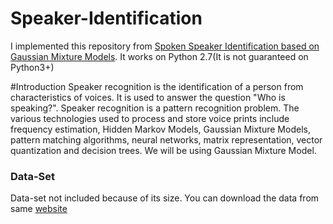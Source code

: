 # Speaker-Identification
I implemented this repository from [Spoken Speaker Identification based on Gaussian Mixture Models](https://appliedmachinelearning.blog/2017/11/14/spoken-speaker-identification-based-on-gaussian-mixture-models-python-implementation/). 
It works on Python 2.7(It is not guaranteed on Python3+)

#Introduction
  Speaker recognition is the identification of a person from characteristics of voices. It is used to answer the question "Who is speaking?". Speaker recognition is a pattern recognition problem. The various technologies used to process and store voice prints include frequency estimation, Hidden Markov Models, Gaussian Mixture Models, pattern matching algorithms,  neural networks, matrix representation, vector quantization and decision trees. We will be using Gaussian Mixture Model.

### Data-Set
Data-set not included because of its size.
You can download the data from same [website](https://appliedmachinelearning.blog/2017/11/14/spoken-speaker-identification-based-on-gaussian-mixture-models-python-implementation/)

